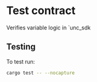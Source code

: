 # Test contract

Verifies variable logic in `unc_sdk

## Testing
To test run:
```bash
cargo test -- --nocapture
```
